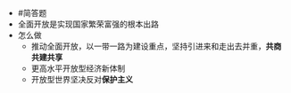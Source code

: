 - #简答题
- 全面开放是实现国家繁荣富强的根本出路
- 怎么做
	- 推动全面开放，以一带一路为建设重点，坚持引进来和走出去并重，**共商共建共享**
	- 更高水平开放型经济新体制
	- 开放型世界坚决反对**保护主义**